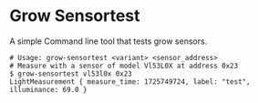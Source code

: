 # Grow Sensortest

A simple Command line tool that tests grow sensors.

```shell
# Usage: grow-sensortest <variant> <sensor_address>
# Measure with a sensor of model Vl53L0X at address 0x23
$ grow-sensortest vl53l0x 0x23
LightMeasurement { measure_time: 1725749724, label: "test", illuminance: 69.0 }
```
